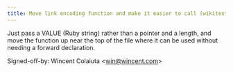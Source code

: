 ```yaml
---
title: Move link encoding function and make it easier to call (wikitext, b5b252b)
---
```


Just pass a VALUE (Ruby string) rather than a pointer and a length, and move the function up near the top of the file where it can be used without needing a forward declaration.

Signed-off-by: Wincent Colaiuta &lt;win@wincent.com&gt;
